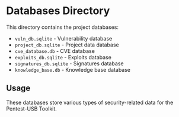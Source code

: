 # Databases Directory

This directory contains the project databases:

- `vuln_db.sqlite` - Vulnerability database
- `project_db.sqlite` - Project data database  
- `cve_database.db` - CVE database
- `exploits_db.sqlite` - Exploits database
- `signatures_db.sqlite` - Signatures database
- `knowledge_base.db` - Knowledge base database

## Usage

These databases store various types of security-related data for the Pentest-USB Toolkit.